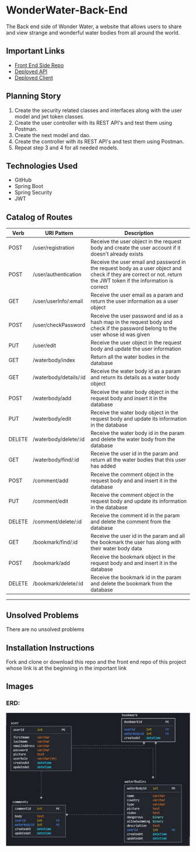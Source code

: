 # WonderWater-Back-End
The Back end side of Wonder Water, a website that allows users to share and view strange and wonderful water bodies from all around the world. 

## Important Links

- [Front End Side Repo](https://git.generalassemb.ly/fatimah-al-ibrahim/WonderWater-Front-End)
- [Deployed API](http://wonderwater-env.eba-xrp2ugc4.us-east-2.elasticbeanstalk.com/)
- [Deployed Client](https://pages.git.generalassemb.ly/fatimah-al-ibrahim/WonderWater-Front-End/)

## Planning Story

1. Create the security related classes and interfaces along with the user model and jwt token classes.
1. Create the user controller with its REST API's and test them using Postman.
1. Create the next model and dao.
1. Create the controller with its REST API's and test them using Postman.
1. Repeat step 3 and 4 for all needed models.

## Technologies Used

- GitHub
- Spring Boot
- Spring Security
- JWT

## Catalog of Routes

| Verb  | URI Pattern            | Description |
| ----  | -----------            | ----------- |
| POST  | /user/registration     | Receive the user object in the request body and create the user account if it doesn't already exists |
| POST  | /user/authentication   | Receive the user email and password in the request body as a user object and check if they are correct or not. return the JWT token if the information is correct |
| GET   | /user/userInfo/:email  | Receive the user email as a param and return the user information as a user object |
| POST  | /user/checkPassword    | Receive the user password and id as a hash map in the request body and check if the password belong to the user whose id was given |
| PUT   | /user/edit            | Receive the user object in the request body and update the user information |
| GET   | /waterbody/index      | Return all the water bodies in the database                                 |
| GET   | /waterbody/details/:id| Receive the water body id as a param and return its details as a water body object |
| POST  | /waterbody/add        | Receive the water body object in the request body and insert it in the database |
| PUT   | /waterbody/edit       | Receive the water body object in the request body and update its information in the database |
| DELETE| /waterbody/delete/:id | Receive the water body id in the param and delete the water body from the database |
| GET   | /waterbody/find/:id   | Receive the user id in the param and return all the water bodies that this user has added |
| POST  | /comment/add          | Receive the comment object in the request body and and insert it in the database |
| PUT   | /comment/edit         | Receive the comment object in the request body and update its information in the database |
| DELETE| /comment/delete/:id   | Receive the comment id in the param and delete the comment from the database |
| GET   | /bookmark/find/:id    | Receive the user id in the param and all the bookmark the user has along with their water body data |
| POST  | /bookmark/add         | Receive the bookmark object in the request body and and insert it in the database |
| DELETE| /bookmark/delete/:id  | Receive the bookmark id in the param and delete the bookmark from the database |
---

## Unsolved Problems
There are no unsolved problems

## Installation Instructions
Fork and clone or download this repo and the front end repo of this project whose link is at the beginning in the important link

## Images

### ERD:
![ERD](images/erd.JPG)